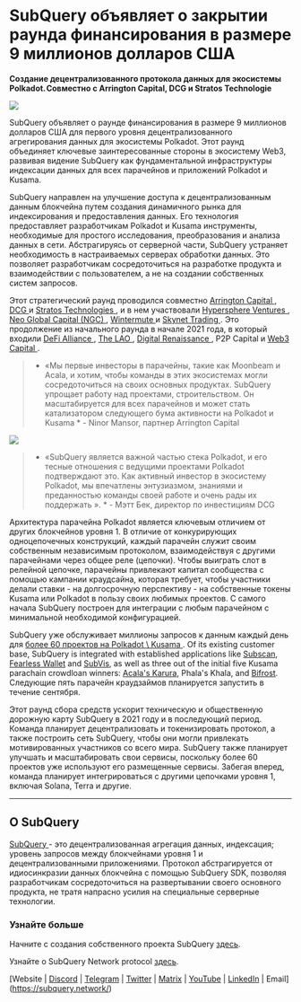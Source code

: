 # SubQuery объявляет о закрытии раунда финансирования в размере 9 миллионов долларов США

**Создание децентрализованного протокола данных для экосистемы Polkadot. Совместно с Arrington Capital, DCG и Stratos Technologie**

![](https://cdn-images-1.medium.com/max/1600/0*PR4oqrB9Am03VseR)

SubQuery объявляет о раунде финансирования в размере 9 миллионов долларов США для первого уровня децентрализованного агрегирования данных для экосистемы Polkadot. Этот раунд объединяет ключевые заинтересованные стороны в экосистему Web3, развивая видение SubQuery как фундаментальной инфраструктуры индексации данных для всех парачейнов и приложений Polkadot и Kusama.

SubQuery направлен на улучшение доступа к децентрализованным данным блокчейна путем создания динамичного рынка для индексирования и предоставления данных. Его технология предоставляет разработчикам Polkadot и Kusama инструменты, необходимые для простого исследования, преобразования и анализа данных в сети. Абстрагируясь от серверной части, SubQuery устраняет необходимость в настраиваемых серверах обработки данных. Это позволяет разработчикам сосредоточиться на разработке продукта и взаимодействии с пользователем, а не на создании собственных систем запросов.

Этот стратегический раунд проводился совместно [ Arrington Capital ](https://arringtonxrpcapital.com/), [ DCG ](https://dcg.co/) и [ Stratos Technologies ](https://www.stratoslp.com/), и в нем участвовали [ Hypersphere Ventures ](https://hypersphere.ventures/), [ Neo Global Capital (NGC) ](http://ngc.fund/), [ Wintermute ](https://www.wintermute.com/) и [ Skynet Trading ](http://skynettrading.com/). Это продолжение из начального раунда в начале 2021 года, в который входили [ DeFi Alliance ](https://defialliance.co/), [ The LAO ](https://www.thelao.io/), [ Digital Renaissance ](https://drf.ee/), P2P Capital и [ Web3 Capital ](https://web3.capital/).

> * «Мы первые инвесторы в парачейны, такие как Moonbeam и Acala, и хотим, чтобы команды в этих экосистемах могли сосредоточиться на своих основных продуктах. SubQuery упрощает работу над проектами, строительством. Он масштабируется для всех парачейнов и может стать катализатором следующего бума активности на Polkadot и Kusama * - Ninor Mansor, партнер Arrington Capital

![](https://cdn-images-1.medium.com/max/1600/1*j4VHuY_BgjkYv_bQ6_DmcQ.gif)



> * «SubQuery является важной частью стека Polkadot, и его тесные отношения с ведущими проектами Polkadot подтверждают это. Как активный инвестор в экосистему Polkadot, мы впечатлены энтузиазмом, знаниями и преданностью команды своей работе и очень рады их поддержать ». * - Мэтт Бек, директор по инвестициям DCG

Архитектура парачейна Polkadot является ключевым отличием от других блокчейнов уровня 1. В отличие от конкурирующих одноцепочечных конструкций, каждый парачейн служит своим собственным независимым протоколом, взаимодействуя с другими парачейнами через общее реле (цепочки). Чтобы выиграть слот в релейной цепочке, парачейны привлекают капитал сообщества с помощью кампании краудсайна, которая требует, чтобы участники делали ставки - на долгосрочную перспективу - на собственные токены Kusama или Polkadot в пользу своих любимых проектов. С самого начала SubQuery построен для интеграции с любым парачейном с минимальной необходимой конфигурацией.

SubQuery уже обслуживает миллионы запросов к данным каждый день для [ более 60 проектов на Polkadot \ Kusama ](https://explorer.subquery.network/). Of its existing customer base, SubQuery is integrated with established applications like [Subscan](../customer_announcements/20210901-Subscans-Multi-Signature-Tool.md), [Fearless Wallet](https://explorer.subquery.network/subquery/ef1rspb/fearless-wallet) and [SubVis](../customer_announcements/20210622-Explore-Kusama-Auctions-with-Subvis.io-and-SubQuery.md), as well as three out of the initial five Kusama parachain crowdloan winners: [Acala's Karura](../customer_announcements/20210819-Karura-Integrates-with-SubQuery-to-Aggregate-and-Serve-DeFi-Data-to-Kusama-Builders.md), Phala's Khala, and [Bifrost](../customer_announcements/20210416-Bifrost-chooses-SubQuery-to-provide-the-data-for-their-new-dApp.md). Следующие пять парачейн краудзаймов планируется запустить в течение сентября.

Этот раунд сбора средств ускорит техническую и общественную дорожную карту SubQuery в 2021 году и в последующий период. Команда планирует децентрализовать и токенизировать протокол, а также построить сеть SubQuery, чтобы они могли привлекать мотивированных участников со всего мира. SubQuery также планирует улучшать и масштабировать свои сервисы, поскольку более 60 проектов уже используют его размещенные сервисы. Забегая вперед, команда планирует интегрироваться с другими цепочками уровня 1, включая Solana, Terra и другие.



---



## О SubQuery

[ SubQuery ](https://subquery.network) - это децентрализованная агрегация данных, индексация; уровень запросов между блокчейнами уровня 1 и децентрализованными приложениями. Протокол абстрагируется от идиосинкразии данных блокчейна с помощью SubQuery SDK, позволяя разработчикам сосредоточиться на развертывании своего основного продукта, не тратя напрасно усилия на специальные серверные технологии.



### Узнайте больше

Начните с создания собственного проекта SubQuery [здесь](https://doc.subquery.network/).

Узнайте о SubQuery Network protocol [здесь](https://static.subquery.network/whitepaper.pdf).

[Website | [Discord](https://discord.com/invite/78zg8aBSMG) | [Telegram](https://t.me/subquerynetwork) | [Twitter](https://twitter.com/subquerynetwork) | [Matrix](https://matrix.to/#/#subquery:matrix.org) | [YouTube](https://www.youtube.com/channel/UCi1a6NUUjegcLHDFLr7CqLw) | [LinkedIn](https://www.linkedin.com/company/subquery) | Email](https://subquery.network/)
